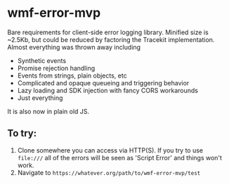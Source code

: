 # wmf-error-mvp
Bare requirements for client-side error logging library. Minified size is ~2.5Kb, but could be reduced by factoring the Tracekit implementation. Almost everything was thrown away including
- Synthetic events
- Promise rejection handling
- Events from strings, plain objects, etc
- Complicated and opaque queueing and triggering behavior
- Lazy loading and SDK injection with fancy CORS workarounds
- Just everything

It is also now in plain old JS.

## To try:
1. Clone somewhere you can access via HTTP(S). If you try to use `file:///` all of the errors will be seen as 'Script Error' and things won't work.
2. Navigate to `https://whatever.org/path/to/wmf-error-mvp/test`
